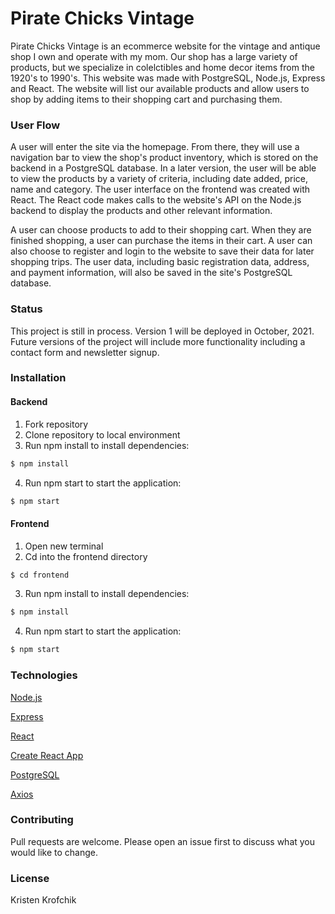 # Pirate Chicks Vintage

Pirate Chicks Vintage is an ecommerce website for the vintage and antique shop I own and operate with my mom. Our shop has a large variety of products, but we specialize in colelctibles and home decor items from the 1920's to 1990's. This website was made with PostgreSQL, Node.js, Express and React. The website will list our available products and allow users to shop by adding items to their shopping cart and purchasing them. 

### User Flow

A user will enter the site via the homepage. From there, they will use a navigation bar to view the shop's product inventory, which is stored on the backend in a PostgreSQL database. In a later version, the user will be able to view the products by a variety of criteria, including date added, price, name and category. The user interface on the frontend was created with React. The React code makes calls to the website's API on the Node.js backend to display the products and other relevant information.

A user can choose products to add to their shopping cart. When they are finished shopping, a user can purchase the items in their cart. A user can also choose to register and login to the website to save their data for later shopping trips. The user data, including basic registration data, address, and payment information, will also be saved in the site's PostgreSQL database.

### Status
This project is still in process. Version 1 will be deployed in October, 2021. Future versions of the project will include more functionality including a contact form and newsletter signup.

### Installation

#### Backend

1. Fork repository
2. Clone repository to local environment
3. Run npm install to install dependencies:

```bash
$ npm install
```
4. Run npm start to start the application:

```bash
$ npm start
```
#### Frontend

1. Open new terminal
2. Cd into the frontend directory

```bash
$ cd frontend
```
3. Run npm install to install dependencies:

```bash
$ npm install
```
4. Run npm start to start the application:

```bash
$ npm start
```

### Technologies
[Node.js](https://nodejs.org/en/docs/)

[Express](https://expressjs.com/)

[React](https://reactjs.org/docs/getting-started.html)

[Create React App](https://create-react-app.dev/docs/getting-started/)

[PostgreSQL](https://www.postgresql.org/docs/)

[Axios](https://axios-http.com/docs/intro)


### Contributing
Pull requests are welcome. Please open an issue first to discuss what you would like to change.

### License
Kristen Krofchik
